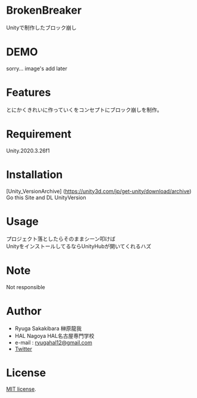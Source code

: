 # BrokenBreaker

Unityで制作したブロック崩し
 
# DEMO

sorry... image's add later
 
# Features

とにかくきれいに作っていくをコンセプトにブロック崩しを制作。
 
# Requirement
 
 Unity.2020.3.26f1
 
# Installation
 
[Unity_VersionArchive] (https://unity3d.com/jp/get-unity/download/archive)
Go this Site and DL UnityVersion

# Usage
 
 プロジェクト落としたらそのままシーン叩けば  
 UnityをインストールしてるならUnityHubが開いてくれるハズ
 
# Note

 Not responsible

 
# Author
 
* Ryuga Sakakibara 榊原龍我
* HAL Nagoya HAL名古屋専門学校
* e-mail : ryugahal12@gmail.com
* [Twitter](https://twitter.com/Manju_HALnagoya)
 
# License
[MIT license](https://en.wikipedia.org/wiki/MIT_License).
 
